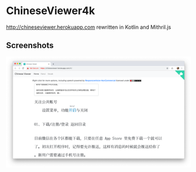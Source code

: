 # ChineseViewer4k

<http://chineseviewer.herokuapp.com> rewritten in Kotlin and Mithril.js

## Screenshots

![](/screenshots/0.png)
